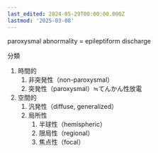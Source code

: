 ```yaml
---
last_edited: 2024-05-29T00:00:00.000Z
lastmod: '2025-03-08'
---
```





paroxysmal abnormality = epileptiform discharge

  

分類

1. 時間的
    1. 非突発性（non-paroxysmal）
    2. 突発性（paroxysmal）≒てんかん性放電
2. 空間的
    1. 汎発性（diffuse, generalized）
    2. 局所性
        1. 半球性（hemispheric）
        2. 限局性（regional）
        3. 焦点性（focal）
